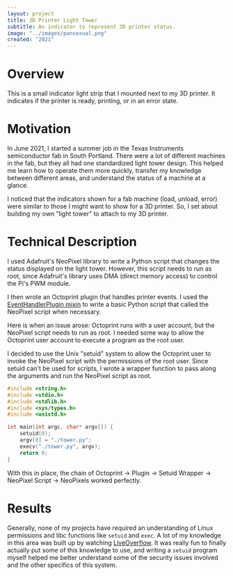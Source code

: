 ```yaml
---
layout: project
title: 3D Printer Light Tower
subtitle: An indicator to represent 3D printer status.
image: "../images/pansexual.png"
created: "2021"
---
```


# Overview

This is a small indicator light strip that I mounted next to my 3D printer.
It indicates if the printer is ready, printing, or in an error state.

# Motivation

In June 2021, I started a summer job in the Texas Instruments semiconductor
fab in South Portland. There were a lot of different machines in the fab, but
they all had one standardized light tower design. This helped me learn how to
operate them more quickly, transfer my knowledge between different areas, and
understand the status of a machine at a glance.

I noticed that the indicators shown for a fab machine (load, unload,
error) were similar to those I might want to show for a 3D printer. So, I set
about building my own "light tower" to attach to my 3D printer.

# Technical Description

I used Adafruit's NeoPixel library to write a Python script that changes the
status displayed on the light tower. However, this script needs to run as root,
since Adafruit's library uses DMA (direct memory access) to control the Pi's
PWM module.

I then wrote an Octoprint plugin that handles printer events. I used the
[EventHandlerPlugin mixin](https://docs.octoprint.org/en/master/plugins/mixins.html#eventhandlerplugin)
to write a basic Python script that called the NeoPixel script when necessary.

Here is when an issue arose: Octoprint runs with a user account, but the
NeoPixel script needs to run as root. I needed some way to allow the Octoprint
user account to execute a program as the root user.

I decided to use the Unix "setuid" system to allow the Octoprint user to
invoke the NeoPixel script with the permissions of the root user. Since setuid
can't be used for scripts, I wrote a wrapper function to pass along the
arguments and run the NeoPixel script as root.

```c
#include <string.h>
#include <stdio.h>
#include <stdlib.h>
#include <sys/types.h>
#include <unistd.h>

int main(int argc, char* argv[]) {
    setuid(0);
    argv[0] = "./tower.py";
    execv("./tower.py", argv);
    return 0;
}
```


With this in place, the chain of Octoprint -> Plugin -> Setuid Wrapper -> NeoPixel Script -> NeoPixels
worked perfectly.

# Results

Generally, none of my projects have required an understanding of Linux permissions
and libc functions like `setuid` and `exec`. A lot of my knowledge in this area
was built up by watching [LiveOverflow](https://www.youtube.com/channel/UClcE-kVhqyiHCcjYwcpfj9w).
It was really fun to finally actually put some of this knowledge to use, and
writing a `setuid` program myself helped me better understand some of the security
issues involved and the other specifics of this system.